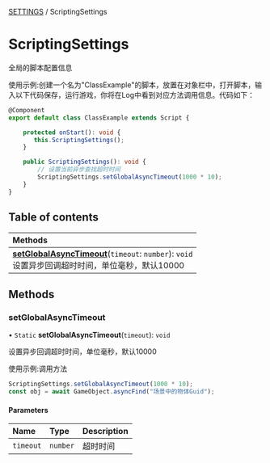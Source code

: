 [SETTINGS](../groups/Core.SETTINGS.md) / ScriptingSettings

# ScriptingSettings <Badge type="tip" text="Class" /> <Score text="ScriptingSettings" />

全局的脚本配置信息

使用示例:创建一个名为"ClassExample"的脚本，放置在对象栏中，打开脚本，输入以下代码保存，运行游戏，你将在Log中看到对应方法调用信息。代码如下：
```ts
@Component
export default class ClassExample extends Script {

    protected onStart(): void {
       this.ScriptingSettings();
    }

    public ScriptingSettings(): void {
        // 设置当前异步查找超时时间
        ScriptingSettings.setGlobalAsyncTimeout(1000 * 10);
    }
}
```

## Table of contents

| Methods |
| :-----|
| **[setGlobalAsyncTimeout](mw.ScriptingSettings.md#setglobalasynctimeout)**(`timeout`: `number`): `void` <br> 设置异步回调超时时间，单位毫秒，默认10000|

## Methods

### setGlobalAsyncTimeout <Score text="setGlobalAsyncTimeout" /> 

• `Static` **setGlobalAsyncTimeout**(`timeout`): `void` 

设置异步回调超时时间，单位毫秒，默认10000


使用示例:调用方法
```ts
ScriptingSettings.setGlobalAsyncTimeout(1000 * 10);
const obj = await GameObject.asyncFind("场景中的物体Guid");
```

#### Parameters

| Name | Type | Description |
| :------ | :------ | :------ |
| `timeout` | `number` | 超时时间 |

